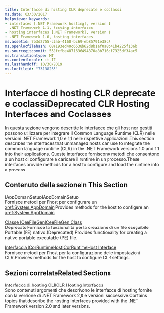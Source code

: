 ```yaml
---
title: Interfacce di hosting CLR deprecate e coclassi
ms.date: 03/30/2017
helpviewer_keywords:
- interfaces [.NET Framework hosting], version 1
- .NET Framework 1.1, hosting interfaces
- hosting interfaces [.NET Framework], version 1
- .NET Framework 1.0, hosting interfaces
ms.assetid: 7b3d2755-cbab-4160-bc69-eb85791e38c7
ms.openlocfilehash: 08e193ed40c6538b62d8b1af0a8c41b4225f136b
ms.sourcegitcommit: 559fcfbe4871636494870a8b716bf7325df34ac5
ms.translationtype: MT
ms.contentlocale: it-IT
ms.lasthandoff: 10/30/2019
ms.locfileid: "73138255"
---
```

# <a name="deprecated-clr-hosting-interfaces-and-coclasses"></a><span data-ttu-id="30aeb-102">Interfacce di hosting CLR deprecate e coclassi</span><span class="sxs-lookup"><span data-stu-id="30aeb-102">Deprecated CLR Hosting Interfaces and Coclasses</span></span>
<span data-ttu-id="30aeb-103">In questa sezione vengono descritte le interfacce che gli host non gestiti possono utilizzare per integrare il Common Language Runtime (CLR) nelle versioni .NET Framework 1,0 e 1,1 nelle rispettive applicazioni.</span><span class="sxs-lookup"><span data-stu-id="30aeb-103">This section describes the interfaces that unmanaged hosts can use to integrate the common language runtime (CLR) in the .NET Framework versions 1.0 and 1.1 into their applications.</span></span> <span data-ttu-id="30aeb-104">Queste interfacce forniscono metodi che consentono a un host di configurare e caricare il runtime in un processo.</span><span class="sxs-lookup"><span data-stu-id="30aeb-104">These interfaces provide methods for a host to configure and load the runtime into a process.</span></span>  
  
## <a name="in-this-section"></a><span data-ttu-id="30aeb-105">Contenuto della sezione</span><span class="sxs-lookup"><span data-stu-id="30aeb-105">In This Section</span></span>  
 <span data-ttu-id="30aeb-106">IAppDomainSetup</span><span class="sxs-lookup"><span data-stu-id="30aeb-106">IAppDomainSetup</span></span>  
 <span data-ttu-id="30aeb-107">Fornisce metodi per l'host per configurare un <xref:System.AppDomain>.</span><span class="sxs-lookup"><span data-stu-id="30aeb-107">Provides methods for the host to configure an <xref:System.AppDomain>.</span></span>  
  
 [<span data-ttu-id="30aeb-108">Classe ICeeFileGen</span><span class="sxs-lookup"><span data-stu-id="30aeb-108">ICeeFileGen Class</span></span>](../../../../docs/framework/unmanaged-api/hosting/iceefilegen-class.md)  
 <span data-ttu-id="30aeb-109">Deprecato Fornisce la funzionalità per la creazione di un file eseguibile Portable (PE) nativo.</span><span class="sxs-lookup"><span data-stu-id="30aeb-109">(Deprecated) Provides functionality for creating a native portable executable (PE) file.</span></span>  
  
 [<span data-ttu-id="30aeb-110">Interfaccia ICorRuntimeHost</span><span class="sxs-lookup"><span data-stu-id="30aeb-110">ICorRuntimeHost Interface</span></span>](../../../../docs/framework/unmanaged-api/hosting/icorruntimehost-interface.md)  
 <span data-ttu-id="30aeb-111">Fornisce metodi per l'host per la configurazione delle impostazioni CLR.</span><span class="sxs-lookup"><span data-stu-id="30aeb-111">Provides methods for the host to configure CLR settings.</span></span>  
  
## <a name="related-sections"></a><span data-ttu-id="30aeb-112">Sezioni correlate</span><span class="sxs-lookup"><span data-stu-id="30aeb-112">Related Sections</span></span>  
 [<span data-ttu-id="30aeb-113">Interfacce di hosting CLR</span><span class="sxs-lookup"><span data-stu-id="30aeb-113">CLR Hosting Interfaces</span></span>](../../../../docs/framework/unmanaged-api/hosting/clr-hosting-interfaces.md)  
 <span data-ttu-id="30aeb-114">Sono contenuti argomenti che descrivono le interfacce di hosting fornite con la versione di .NET Framework 2,0 e versioni successive.</span><span class="sxs-lookup"><span data-stu-id="30aeb-114">Contains topics that describe the hosting interfaces provided with the .NET Framework version 2.0 and later versions.</span></span>
